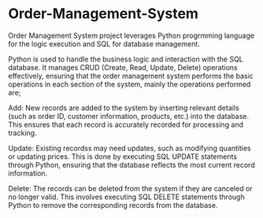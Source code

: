 # Order-Management-System
Order Management System project leverages Python progrmming language for the logic execution and SQL for database management. 

Python is used to handle the business logic and interaction with the SQL database. It manages CRUD (Create, Read, Update, Delete) operations effectively, ensuring that the order management system performs the basic operations in each section of the system, mainly the operations performed are;

Add:
New records are added to the system by inserting relevant details (such as order ID, customer information, products, etc.) into the database. This ensures that each record is accurately recorded for processing and tracking.

Update:
Existing recordss may need updates, such as modifying quantities or updating prices. This is done by executing SQL UPDATE statements through Python, ensuring that the database reflects the most current record information.

Delete:
The records can be deleted from the system if they are canceled or no longer valid. This involves executing SQL DELETE statements through Python to remove the corresponding records from the database.
